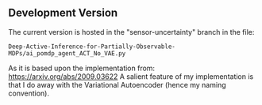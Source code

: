 ## Development Version
The current version is hosted in the "sensor-uncertainty" branch in the file:

```
Deep-Active-Inference-for-Partially-Observable-MDPs/ai_pomdp_agent_ACT_No_VAE.py
```
As it is based upon the implementation from: https://arxiv.org/abs/2009.03622 A salient feature of my implementation is that I do away with the Variational Autoencoder (hence my naming convention). 
